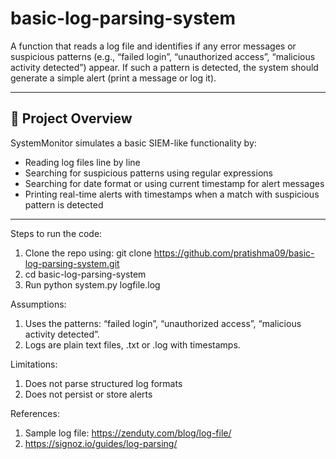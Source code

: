 # basic-log-parsing-system
A function that reads a log file and identifies if any error messages or suspicious patterns (e.g., “failed login”, “unauthorized access”, “malicious activity detected”) appear. If such a pattern is detected, the system should generate a simple alert (print a message or log it).

---
## 🚀 Project Overview

SystemMonitor simulates a basic SIEM-like functionality by:
- Reading log files line by line
- Searching for suspicious patterns using regular expressions
- Searching for date format or using current timestamp for alert messages
- Printing real-time alerts with timestamps when a match with suspicious pattern is detected
---

Steps to run the code:
1. Clone the repo using: git clone https://github.com/pratishma09/basic-log-parsing-system.git
2. cd basic-log-parsing-system
3. Run python system.py logfile.log

Assumptions:
1. Uses the patterns: “failed login”, “unauthorized access”, “malicious activity detected”.
2. Logs are plain text files, .txt or .log with timestamps.

Limitations:
1. Does not parse structured log formats
2. Does not persist or store alerts

References:
1. Sample log file: https://zenduty.com/blog/log-file/
2. https://signoz.io/guides/log-parsing/